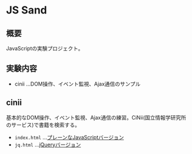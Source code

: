 # JS Sand

## 概要

JavaScriptの実験プロジェクト。

## 実験内容

- cinii ...DOM操作、イベント監視、Ajax通信のサンプル

## cinii

基本的なDOM操作、イベント監視、Ajax通信の練習。CiNii(国立情報学研究所のサービス)で書籍を検索する。

- `index.html` ...[プレーンなJavaScriptバージョン](https://gpsoft.github.io/js_sand/cinii/index.html)
- `jq.html` ...[jQueryバージョン](https://gpsoft.github.io/js_sand/cinii/jq.html)

